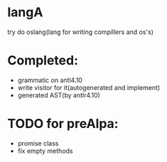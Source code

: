 # langA
try do oslang(lang for writing compillers and os's)
# Completed:
- grammatic on antl4.10
- write visitor for it(autogenerated and implement) 
- generated AST(by antlr4.10)
# TODO for preAlpa:
- promise class
- fix empty methods
